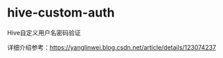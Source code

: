 # hive-custom-auth
Hive自定义用户名密码验证

详细介绍参考：https://yanglinwei.blog.csdn.net/article/details/123074237
